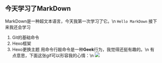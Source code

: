 ## 今天学习了MarkDown
MarkDown是一种超文本语言，今天我第一次学习了它。\n
```Hello MarkDown```
接下来我还会学习
1. Git的基础命令
1. Hexo框架
1. Hexo更换主题
用命令行敲命令是一种**Geek**行为，我觉得还挺有趣的。\n
有点意思，下面这张gif可以形容我的心情：\n
![](https://qgt-style.oss-cn-hangzhou.aliyuncs.com/newcoursep4/g1/g1-2-2/tenor.gif)
